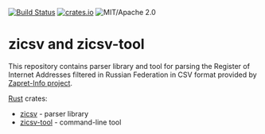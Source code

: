[![Build Status](https://api.travis-ci.org/im-0/zicsv.svg?branch=master)](https://travis-ci.org/im-0/zicsv)
[![crates.io](https://img.shields.io/crates/v/zicsv.svg?maxAge=3600)](https://crates.io/crates/zicsv)
![MIT/Apache 2.0](https://img.shields.io/badge/license-MIT%2FApache_2.0-blue.svg)

# zicsv and zicsv-tool

This repository contains parser library and tool for parsing the Register of
Internet Addresses filtered in Russian Federation in CSV format provided by
[Zapret-Info project](https://github.com/zapret-info/z-i).

[Rust](https://www.rust-lang.org/) crates:

* [zicsv](zicsv/README.md) - parser library
* [zicsv-tool](zicsv-tool/README.md) - command-line tool
